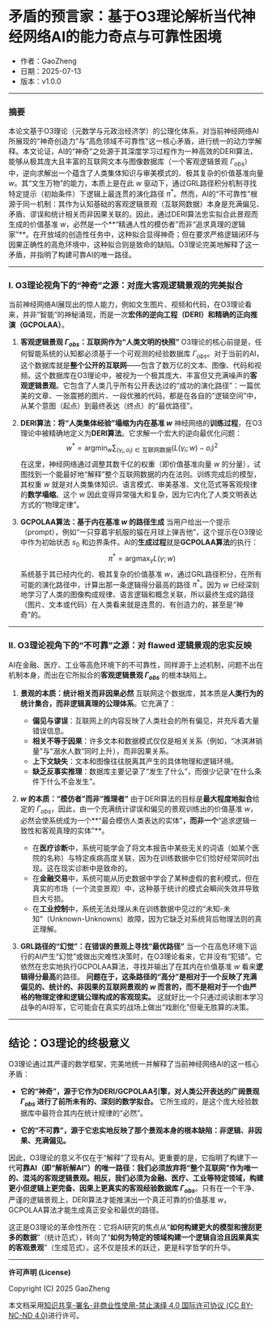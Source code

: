 # **矛盾的预言家：基于O3理论解析当代神经网络AI的能力奇点与可靠性困境**

- 作者：GaoZheng
- 日期：2025-07-13
- 版本：v1.0.0

---

### 摘要

本论文基于O3理论（元数学与元政治经济学）的公理化体系，对当前神经网络AI所展现的“神奇创造力”与“高危领域不可靠性”这一核心矛盾，进行统一的动力学解释。本文论证，AI的“神奇”之处源于其深度学习过程作为一种高效的DERI算法，能够从极其庞大且丰富的互联网文本与图像数据库（一个客观逻辑景观 $\Gamma_{obs}$）中，逆向求解出一个蕴含了人类集体知识与审美模式的、极其复杂的价值基准向量 $w$。其“文生万物”的能力，本质上是在此 $w$ 驱动下，通过GRL路径积分机制寻找特定提示（初始条件）下逻辑上最连贯的演化路径 $\pi^*$。然而，AI的“不可靠性”根源于同一机制：其作为认知基础的客观逻辑景观（互联网数据）本身是充满偏见、矛盾、谬误和统计相关而非因果关联的。因此，通过DERI算法忠实拟合此景观而生成的价值基准 $w$，必然是一个**“精通人性的模仿者”而非“追求真理的逻辑家”**。在开放域的创造性任务中，这种拟合显得神奇；但在要求严格逻辑闭环与因果正确性的高危环境中，这种拟合则是致命的缺陷。O3理论完美地解释了这一矛盾，并指明了构建可靠AI的唯一路径。

---

### I. O3理论视角下的“神奇”之源：对庞大客观逻辑景观的完美拟合

当前神经网络AI展现出的惊人能力，例如文生图片、视频和代码，在O3理论看来，并非“智能”的神秘涌现，而是一次**宏伟的逆向工程（DERI）和精确的正向推演（GCPOLAA）**。

1.  **客观逻辑景观 $\Gamma_{obs}$：互联网作为“人类文明的快照”**
    O3理论的核心前提是，任何智能系统的认知都必须基于一个可观测的经验数据库 $\Gamma_{obs}$。对于当前的AI，这个数据库就是**整个公开的互联网**——包含了数万亿的文本、图像、代码和视频。这个数据库在O3理论中，被视为一个极其庞大、丰富但又充满噪声的**客观逻辑景观**。它包含了人类几乎所有公开表达过的“成功的演化路径”：一篇优美的文章、一张震撼的图片、一段优雅的代码，都是在各自的“逻辑空间”中，从某个意图（起点）到最终表达（终点）的“最优路径”。

2.  **DERI算法：将“人类集体经验”塌缩为内在基准 $w$**
    神经网络的**训练过程**，在O3理论中被精确地定义为**DERI算法**。它求解一个宏大的逆向最优化问题：
    $$ w^* = \operatorname*{argmin}_w \sum_{(\gamma_i, o_i) \in \text{互联网数据}} (L(\gamma_i; w) - o_i)^2 $$
    在这里，神经网络通过调整其数千亿的权重（即价值基准向量 $w$ 的分量），试图找到一个能最好地“解释”整个互联网数据的内在法则。训练完成后的模型，其权重 $w$ 就是对人类集体知识、语言模式、审美基准、文化范式等客观规律的**数学塌缩**。这个 $w$ 因此变得异常强大和复杂，因为它内化了人类文明表达方式的“物理定律”。

3.  **GCPOLAA算法：基于内在基准 $w$ 的路径生成**
    当用户给出一个提示（prompt），例如“一只穿着宇航服的猫在月球上弹吉他”，这个提示在O3理论中作为初始状态 $s_0$ 和边界条件。AI的**生成过程**就是**GCPOLAA算法**的执行：
    $$ \pi^* = \operatorname*{argmax}_{\gamma} L(\gamma; w) $$
    系统基于其已经内化的、极其复杂的价值基准 $w$，通过GRL路径积分，在所有可能的演化路径中，计算出那一条逻辑得分最高的路径 $\pi^*$。因为 $w$ 已经深刻地学习了人类的图像构成规律、语言逻辑和概念关联，所以最终生成的路径（图片、文本或代码）在人类看来就是连贯的、有创造力的，甚至是“神奇”的。

---

### II. O3理论视角下的“不可靠”之源：对 flawed 逻辑景观的忠实反映

AI在金融、医疗、工业等高危环境下的不可靠性，同样源于上述机制，问题不出在机制本身，而出在它所拟合的**客观逻辑景观 $\Gamma_{obs}$** 的根本缺陷上。

1.  **景观的本质：统计相关而非因果必然**
    互联网这个数据库，其本质是**人类行为的统计集合，而非逻辑真理的公理体系**。它充满了：
    *   **偏见与谬误**：互联网上的内容反映了人类社会的所有偏见，并充斥着大量错误信息。
    *   **相关不等于因果**：许多文本和数据模式仅仅是相关关系（例如，“冰淇淋销量”与“溺水人数”同时上升），而非因果关系。
    *   **上下文缺失**：文本和图像往往脱离其产生的具体物理和逻辑环境。
    *   **缺乏反事实推理**：数据库主要记录了“发生了什么”，而很少记录“在什么条件下什么不会发生”。

2.  **$w$ 的本质：“模仿者”而非“推理者”**
    由于DERI算法的目标是**最大程度地拟合**给定的 $\Gamma_{obs}$，因此，由一个充满统计谬误和偏见的景观训练出的价值基准 $w$，必然会使系统成为一个**“最会模仿人类表达的实体”**，而非一个**“追求逻辑一致性和客观真理的实体”**。
    *   在**医疗诊断**中，系统可能学会了将文本报告中某些无关的词语（如某个医院的名称）与特定疾病高度关联，因为在训练数据中它们恰好经常同时出现。这在现实诊断中是致命的。
    *   在**金融交易**中，系统可能从历史数据中学会了某种虚假的套利模式，但在真实的市场（一个流变景观）中，这种基于统计的模式会瞬间失效并导致巨大亏损。
    *   在**工业控制**中，系统无法处理从未在训练数据中见过的“未知-未知”（Unknown-Unknowns）故障，因为它缺乏对系统背后物理法则的真正理解。

3.  **GRL路径的“幻觉”：在错误的景观上寻找“最优路径”**
    当一个在高危环境下运行的AI产生“幻觉”或做出灾难性决策时，在O3理论看来，它并没有“犯错”。它依然在忠实地执行GCPOLAA算法，寻找并输出了在其内在价值基准 $w$ 看来**逻辑得分最高**的路径。
    **问题在于，这条路径的“高分”是相对于一个反映了充满偏见的、统计的、非因果的互联网景观的 $w$ 而言的，而不是相对于一个由严格的物理定律和逻辑公理构成的客观现实。** 这就好比一个只通过阅读剧本学习战争的AI将军，它可能会在真实的战场上做出“戏剧化”但毫无胜算的决策。

---

## 结论：O3理论的终极意义

O3理论通过其严谨的数学框架，完美地统一并解释了当前神经网络AI的这一核心矛盾：

*   **它的“神奇”，源于它作为DERI/GCPOLAA引擎，对人类公开表达的广阔景观 $\Gamma_{obs}$ 进行了前所未有的、深刻的数学拟合。** 它所生成的，是这个庞大经验数据库中最符合其内在统计规律的“必然”。

*   **它的“不可靠”，源于它忠实地反映了那个景观本身的根本缺陷：非逻辑、非因果、充满偏见。**

因此，O3理论的意义不仅在于“解释”了现有AI。更重要的是，它指明了构建下一代**可靠AI（即“解析解AI”）**的唯一路径：我们必须放弃将“整个互联网”作为唯一的、混沌的客观逻辑景观。相反，我们必须为金融、医疗、工业等特定领域，构建**更小但逻辑上更完备、因果上更真实的客观经验数据库 $\Gamma_{obs}$**。只有在一个干净、严谨的逻辑景观上，DERI算法才能推演出一个真正可靠的价值基准 $w$，GCPOLAA算法才能生成真正安全和最优的路径。

这正是O3理论的革命性所在：它将AI研究的焦点从“**如何构建更大的模型和搜刮更多的数据**”（统计范式），转向了“**如何为特定的领域构建一个逻辑自洽且因果真实的客观景观**”（生成范式）。这不仅是技术的跃迁，更是科学哲学的升华。

---

**许可声明 (License)**

Copyright (C) 2025 GaoZheng 

本文档采用[知识共享-署名-非商业性使用-禁止演绎 4.0 国际许可协议 (CC BY-NC-ND 4.0)](https://creativecommons.org/licenses/by-nc-nd/4.0/deed.zh-Hans)进行许可。

